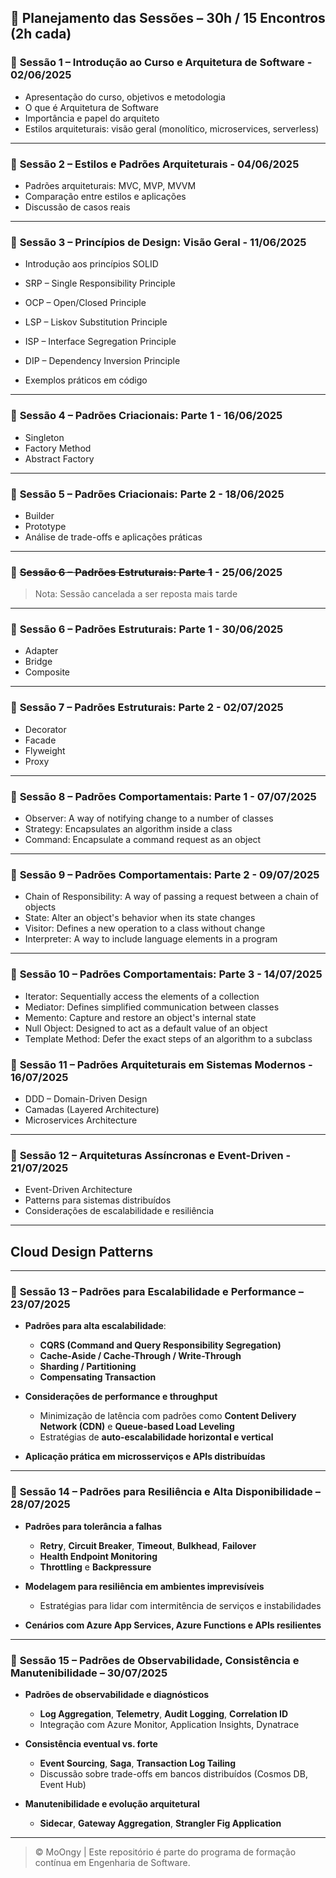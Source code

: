 ## 📆 Planejamento das Sessões – 30h / 15 Encontros (2h cada)

### 🔹 **Sessão 1 – Introdução ao Curso e Arquitetura de Software**  - 02/06/2025

* Apresentação do curso, objetivos e metodologia
* O que é Arquitetura de Software
* Importância e papel do arquiteto
* Estilos arquiteturais: visão geral (monolítico, microservices, serverless)

---

### 🔹 **Sessão 2 – Estilos e Padrões Arquiteturais** - 04/06/2025

* Padrões arquiteturais: MVC, MVP, MVVM
* Comparação entre estilos e aplicações
* Discussão de casos reais

---

### 🔹 **Sessão 3 – Princípios de Design: Visão Geral** - 11/06/2025

* Introdução aos princípios SOLID
* SRP – Single Responsibility Principle
* OCP – Open/Closed Principle
* LSP – Liskov Substitution Principle
* ISP – Interface Segregation Principle
* DIP – Dependency Inversion Principle

* Exemplos práticos em código

---

### 🔹 **Sessão 4 – Padrões Criacionais: Parte 1** - 16/06/2025

* Singleton
* Factory Method
* Abstract Factory

---

### 🔹 **Sessão 5 – Padrões Criacionais: Parte 2** - 18/06/2025

* Builder
* Prototype
* Análise de trade-offs e aplicações práticas

---

### 🔹 ~~**Sessão 6 – Padrões Estruturais: Parte 1**~~ - 25/06/2025
>Nota: Sessão cancelada a ser reposta mais tarde
--- 

### 🔹 **Sessão 6 – Padrões Estruturais: Parte 1** - 30/06/2025

* Adapter
* Bridge
* Composite

---

### 🔹 **Sessão 7 – Padrões Estruturais: Parte 2** - 02/07/2025

* Decorator
* Facade
* Flyweight
* Proxy

---

### 🔹 **Sessão 8 – Padrões Comportamentais: Parte 1** - 07/07/2025

* Observer: A way of notifying change to a number of classes
* Strategy: Encapsulates an algorithm inside a class
* Command: Encapsulate a command request as an object

---

### 🔹 **Sessão 9 – Padrões Comportamentais: Parte 2** - 09/07/2025

* Chain of Responsibility: A way of passing a request between a chain of objects
* State: Alter an object's behavior when its state changes
* Visitor: Defines a new operation to a class without change
* Interpreter: A way to include language elements in a program

---


### 🔹 **Sessão 10 – Padrões Comportamentais: Parte 3** - 14/07/2025

* Iterator: Sequentially access the elements of a collection
* Mediator: Defines simplified communication between classes
* Memento: Capture and restore an object's internal state
* Null Object: Designed to act as a default value of an object
* Template Method: Defer the exact steps of an algorithm to a subclass


### 🔹 **Sessão 11 – Padrões Arquiteturais em Sistemas Modernos** - 16/07/2025

* DDD – Domain-Driven Design
* Camadas (Layered Architecture)
* Microservices Architecture

---

### 🔹 **Sessão 12 – Arquiteturas Assíncronas e Event-Driven** - 21/07/2025

* Event-Driven Architecture
* Patterns para sistemas distribuídos
* Considerações de escalabilidade e resiliência

---



## **Cloud Design Patterns** 

---

### 🔹 **Sessão 13 – Padrões para Escalabilidade e Performance** – 23/07/2025

* **Padrões para alta escalabilidade**:

  * **CQRS (Command and Query Responsibility Segregation)**
  * **Cache-Aside / Cache-Through / Write-Through**
  * **Sharding / Partitioning**
  * **Compensating Transaction**

* **Considerações de performance e throughput**

  * Minimização de latência com padrões como **Content Delivery Network (CDN)** e **Queue-based Load Leveling**
  * Estratégias de **auto-escalabilidade horizontal e vertical**

* **Aplicação prática em microsserviços e APIs distribuídas**

---

### 🔹 **Sessão 14 – Padrões para Resiliência e Alta Disponibilidade** – 28/07/2025

* **Padrões para tolerância a falhas**

  * **Retry**, **Circuit Breaker**, **Timeout**, **Bulkhead**, **Failover**
  * **Health Endpoint Monitoring**
  * **Throttling** e **Backpressure**

* **Modelagem para resiliência em ambientes imprevisíveis**

  * Estratégias para lidar com intermitência de serviços e instabilidades

* **Cenários com Azure App Services, Azure Functions e APIs resilientes**

---

### 🔹 **Sessão 15 – Padrões de Observabilidade, Consistência e Manutenibilidade** – 30/07/2025

* **Padrões de observabilidade e diagnósticos**

  * **Log Aggregation**, **Telemetry**, **Audit Logging**, **Correlation ID**
  * Integração com Azure Monitor, Application Insights, Dynatrace

* **Consistência eventual vs. forte**

  * **Event Sourcing**, **Saga**, **Transaction Log Tailing**
  * Discussão sobre trade-offs em bancos distribuídos (Cosmos DB, Event Hub)

* **Manutenibilidade e evolução arquitetural**

  * **Sidecar**, **Gateway Aggregation**, **Strangler Fig Application**

---



> © MoOngy | Este repositório é parte do programa de formação contínua em Engenharia de Software.

